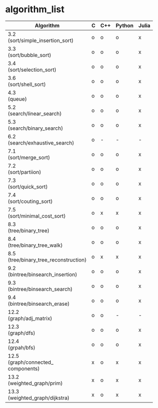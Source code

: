 # algorithm_list

| Algorithm                                | C | C++ | Python | Julia |
| ---------                                | - | --- | ------ | ----- |
| 3.2<br>(sort/simple_insertion_sort)      | o | o   | o      | x     |
| 3.3<br>(sort/bubble_sort)                | o | o   | o      | x     |
| 3.4<br>(sort/selection_sort)             | o | o   | o      | x     |
| 3.6<br>(sort/shell_sort)                 | o | o   | o      | x     |
| 4.3<br>(queue)                           | o | o   | o      | x     |
| 5.2<br>(search/linear_search)            | o | o   | o      | x     |
| 5.3<br>(search/binary_search)            | o | o   | o      | x     |
| 6.2<br>(search/exhaustive_search)        | o | -   | -      | -     |
| 7.1<br>(sort/merge_sort)                 | o | o   | o      | x     |
| 7.2<br>(sort/partiion)                   | o | o   | o      | x     |
| 7.3<br>(sort/quick_sort)                 | o | o   | o      | x     |
| 7.4<br>(sort/couting_sort)               | o | o   | o      | x     |
| 7.5<br>(sort/minimal_cost_sort)          | o | x   | x      | x     |
| 8.3<br>(tree/binary_tree)                | o | o   | o      | x     |
| 8.4<br>(tree/binary_tree_walk)           | o | o   | o      | x     |
| 8.5<br>(tree/binary_tree_reconstruction) | o | x   | x      | x     |
| 9.2<br>(bintree/binsearch_insertion)     | o | o   | o      | x     |
| 9.3<br>(bintree/binsearch_search)        | o | o   | o      | x     |
| 9.4<br>(bintree/binsearch_erase)         | o | o   | o      | x     |
| 12.2<br>(graph/adj_matrix)               | o | o   | -      | -     |
| 12.3<br>(graph/dfs)                      | o | o   | o      | x     |
| 12.4<br>(grpah/bfs)                      | o | o   | o      | x     |
| 12.5<br>(graph/connected_<br>components) | x | o   | x      | x     |
| 13.2<br>(weighted_graph/prim)            | x | o   | x      | x     |
| 13.3<br>(weighted_graph/dijkstra)        | x | o   | x      | x     |
